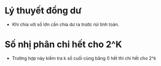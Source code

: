 # Lý thuyết đồng dư
- Khi chia với số lớn cần chia dư ra trước rùi tính toán.

# Số nhị phân chi hết cho 2^K
- Trường hợp này kiếm tra k số cuối cùng bằng 0 hết thì chi hết cho 2^k
